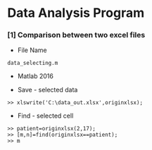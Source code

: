# Data Analysis Program


### [1] Comparison between two excel files 
* File Name
```
data_selecting.m
```

* Matlab 2016

* Save - selected data
```
>> xlswrite('C:\data_out.xlsx',originxlsx);
```

* Find - selected cell
```
>> patient=originxlsx(2,17);
>> [m,n]=find(originxlsx==patient);
>> m
```

